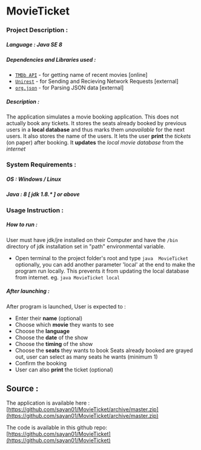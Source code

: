 # MovieTicket

### Project Description :
##### Language : Java SE 8
##### Dependencies and Libraries used :
* [`TMDb API`][tmdb] - for getting name of recent movies [online]
* [`Unirest`][unirest] - for Sending and Recieving Network Requests [external]
* [`org.json`][org.json] - for Parsing JSON data [external]

##### Description :
The application simulates a movie booking application. This does not actually book any tickets.
It stores the seats already booked by previous users in a **local database** and thus marks them *unavailable* for the next users. It also stores the name of the users.
It lets the user **print** the *tickets* (on paper) after booking.
It **updates** the *local movie database* from the *internet*
### System Requirements :
##### OS : Windows / Linux
##### Java : 8 [ jdk 1.8.* ] or above
### Usage Instruction :
##### How to run :
User must have jdk/jre installed on their Computer and have the `/bin` directory of jdk installation set in "path" environmental variable.
* Open terminal to the project folder's root and type `java  MovieTicket`
optionally, you can add another parameter 'local' at the end to make the program run locally. This prevents it from updating the local database from internet. eg. `java MovieTicket local`
##### After launching :
After program is launched, User is expected to :
* Enter their **name** (optional)
* Choose which **movie** they wants to see
* Choose the **language**
* Choose the **date** of the show
* Choose the **timing** of the show
* Choose the **seats** they wants to book
Seats already booked are grayed out, user can select as many seats he wants (minimum 1)
* Confirm the booking
* User can also **print** the ticket (optional)
## Source :
The application is available here : [https://github.com/sayan01/MovieTicket/archive/master.zip](https://github.com/sayan01/MovieTicket/archive/master.zip)

The code is available in this github repo: [https://github.com/sayan01/MovieTicket](https://github.com/sayan01/MovieTicket)


[tmdb]: https://www.themoviedb.org/documentation/api "TMDb API Documentation"
[unirest]: https://mvnrepository.com/artifact/com.mashape.unirest/unirest-java "Unirest repository"
[org.json]: https://mvnrepository.com/artifact/org.json/json "org.json repository"
[PrinterJob]: https://docs.oracle.com/javase/7/docs/api/java/awt/print/PrinterJob.html "PrinterJob Documentation"
[Calendar]: https://docs.oracle.com/javase/7/docs/api/java/util/Calendar.html "Calender Documentation"
[Swing]: https://docs.oracle.com/javase/7/docs/api/javax/swing/package-summary.html "Swing Documentation"
[AWT]: https://docs.oracle.com/javase/7/docs/api/java/awt/package-summary.html "AWT Documentation"
